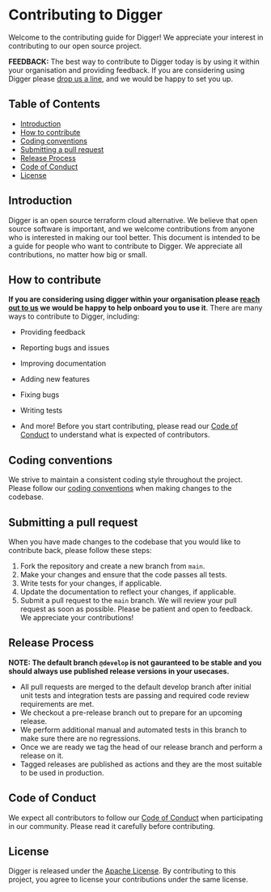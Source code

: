 # Contributing to Digger
Welcome to the contributing guide for Digger! We appreciate your interest in contributing to our open source project.

**FEEDBACK:** The best way to contribute to Digger today is by using
it within your organisation and providing feedback. If you are considering
using Digger please [drop us a line](https://join.slack.com/t/diggertalk/shared_invite/zt-1q6npg7ib-9dwRbJp8sQpSr2fvWzt9aA), 
and we would be happy to set you up.

## Table of Contents
- [Introduction](#introduction)
- [How to contribute](#how-to-contribute)
- [Coding conventions](#coding-conventions)
- [Submitting a pull request](#submitting-a-pull-request)
- [Release Process](#release-process)
- [Code of Conduct](#code-of-conduct)
- [License](#license)

## Introduction
Digger is an open source terraform cloud alternative. We believe that open source software is important, and we welcome contributions from anyone who is interested in making our tool better.
This document is intended to be a guide for people who want to contribute to Digger. We appreciate all contributions, no matter how big or small.

## How to contribute
**If you are considering using digger within your organisation 
please [reach out to us](https://join.slack.com/t/diggertalk/shared_invite/zt-1q6npg7ib-9dwRbJp8sQpSr2fvWzt9aA) 
we would be happy to help onboard you to use it**. 
There are many ways to contribute to Digger, including:
- Providing feedback
- Reporting bugs and issues
- Improving documentation
- Adding new features
- Fixing bugs
- Writing tests

- And more!
  Before you start contributing, please read our [Code of Conduct](#code-of-conduct) to understand what is expected of contributors.

## Coding conventions
We strive to maintain a consistent coding style throughout the project. Please follow our [coding conventions](/coding-conventions.md) when making changes to the codebase.

## Submitting a pull request
When you have made changes to the codebase that you would like to contribute back, please follow these steps:
1. Fork the repository and create a new branch from `main`.
2. Make your changes and ensure that the code passes all tests.
3. Write tests for your changes, if applicable.
4. Update the documentation to reflect your changes, if applicable.
5. Submit a pull request to the `main` branch.
   We will review your pull request as soon as possible. Please be patient and open to feedback. We appreciate your contributions!

## Release Process
**NOTE: The default branch `@develop` is not gauranteed to be stable and you should always use published release versions in your usecases.**

- All pull requests are merged to the default develop branch after initial unit tests and integration tests are passing and required code review requirements are met.
- We checkout a pre-release branch out to prepare for an upcoming release.
- We perform additional manual and automated tests in this branch to make sure there are no regressions.
- Once we are ready we tag the head of our release branch and perform a release on it.
- Tagged releases are published as actions and they are the most suitable to be used in production.


## Code of Conduct
We expect all contributors to follow our [Code of Conduct](https://www.contributor-covenant.org/version/2/1/code_of_conduct/) when participating in our community. Please read it carefully before contributing.

## License
Digger is released under the [Apache License](LICENSE). By contributing to this project, you agree to license your contributions under the same license.
